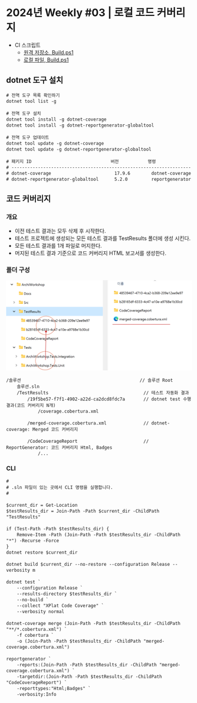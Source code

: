 # 2024년 Weekly #03 | 로컬 코드 커버리지

- CI 스크립트
  - [원격 저장소, Build.ps1](https://github.com/hhko/ArchiWorkshop/blob/main/Projects/ArchiWorkshop/Build.ps1)
  - [로컬 파일, Build.ps1](./Build.ps1)

## dotnet 도구 설치
```shell
# 전역 도구 목록 확인하기
dotnet tool list -g

# 전역 도구 설치
dotnet tool install -g dotnet-coverage
dotnet tool install -g dotnet-reportgenerator-globaltool

# 전역 도구 업데이트
dotnet tool update -g dotnet-coverage
dotnet tool update -g dotnet-reportgenerator-globaltool

# 패키지 ID                              버전           명령
# --------------------------------------------------------------------
# dotnet-coverage                        17.9.6        dotnet-coverage
# dotnet-reportgenerator-globaltool      5.2.0         reportgenerator
```

## 코드 커버리지
### 개요
- 이전 테스트 결과는 모두 삭제 후 시작한다.
- 테스트 프로젝트에 생성되는 모든 테스트 결과를 TestResults 폴더에 생성 시킨다.
- 모든 테스트 결과를 1개 파일로 머지한다.
- 머지된 테스트 결과 기준으로 코드 커버리지 HTML 보고서를 생성한다.

### 폴더 구성
![](./.images/2024-01-14-15-43-14.png)

```
/솔루션                                             // 솔루션 Root
    솔루션.sln
    /TestResults                                    // 테스트 자동화 결과
        /19f5be57-f7f1-4902-a22d-ca2dcd8fdc7a       // dotnet test 수행 결과(코드 커버리지 N개)
            /coverage.cobertura.xml

        /merged-coverage.cobertura.xml              // dotnet-coverage: Merged 코드 커버리지

        /CodeCoverageReport                         // ReportGenerator: 코드 커버리지 Html, Badges
            /...
```

### CLI
```shell
#
# .sln 파일이 있는 곳에서 CLI 명령을 실행합니다.
#

$current_dir = Get-Location
$testResults_dir = Join-Path -Path $current_dir -ChildPath "TestResults"

if (Test-Path -Path $testResults_dir) {
    Remove-Item -Path (Join-Path -Path $testResults_dir -ChildPath "*") -Recurse -Force
}
dotnet restore $current_dir

dotnet build $current_dir --no-restore --configuration Release --verbosity m

dotnet test `
    --configuration Release `
    --results-directory $testResults_dir `
    --no-build `
    --collect "XPlat Code Coverage" `
    --verbosity normal

dotnet-coverage merge (Join-Path -Path $testResults_dir -ChildPath "**/*.cobertura.xml") `
    -f cobertura `
    -o (Join-Path -Path $testResults_dir -ChildPath "merged-coverage.cobertura.xml")

reportgenerator `
	-reports:(Join-Path -Path $testResults_dir -ChildPath "merged-coverage.cobertura.xml") `
	-targetdir:(Join-Path -Path $testResults_dir -ChildPath "CodeCoverageReport") `
	-reporttypes:"Html;Badges" `
    -verbosity:Info

```